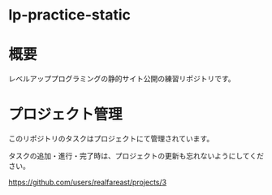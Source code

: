 # lp-practice-static

# 概要

レベルアッププログラミングの静的サイト公開の練習リポジトリです。


# プロジェクト管理


このリポジトリのタスクはプロジェクトにて管理されています。

タスクの追加・進行・完了時は、プロジェクトの更新も忘れないようにしてください。

https://github.com/users/realfareast/projects/3
